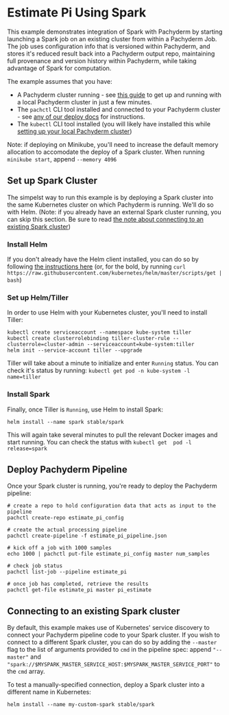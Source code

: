 # Estimate Pi Using Spark

This example demonstrates integration of Spark with Pachyderm by starting launching a Spark job on an existing cluster from within a Pachyderm Job. The job uses configuration info that is versioned within Pachyderm, and stores it's reduced result back into a Pachyderm output repo, maintaining full provenance and version history within Pachyderm, while taking advantage of Spark for computation.

The example assumes that you have:

- A Pachyderm cluster running - see [this guide](http://pachyderm.readthedocs.io/en/latest/getting_started/local_installation.html) to get up and running with a local Pachyderm cluster in just a few minutes.
- The `pachctl` CLI tool installed and connected to your Pachyderm cluster - see [any of our deploy docs](http://pachyderm.readthedocs.io/en/latest/deployment/deploy_intro.html) for instructions.
- The `kubectl` CLI tool installed (you will likely have installed this while [setting up your local Pachyderm cluster](http://pachyderm.readthedocs.io/en/latest/getting_started/local_installation.html))

Note: if deploying on Minikube, you'll need to increase the default memory allocation to accomodate the deploy of a Spark cluster. When running `minikube start`, append `--memory 4096`

## Set up Spark Cluster

The simpelst way to run this example is by deploying a Spark cluster into the same Kubernetes cluster on which Pachyderm is running. We'll do so with Helm. (Note: if you already have an external Spark cluster running, you can skip this section. Be sure to read [the note about connecting to an existing Spark cluster](#connecting-to-an-existing-spark-cluster))

### Install Helm

If you don't already have the Helm client installed, you can do so by following [the instructions here](https://docs.helm.sh/using_helm/#installing-the-helm-client) (or, for the bold, by running `curl https://raw.githubusercontent.com/kubernetes/helm/master/scripts/get | bash`)

### Set up Helm/Tiller

In order to use Helm with your Kubernetes cluster, you'll need to install Tiller:

```
kubectl create serviceaccount --namespace kube-system tiller
kubectl create clusterrolebinding tiller-cluster-rule --clusterrole=cluster-admin --serviceaccount=kube-system:tiller
helm init --service-account tiller --upgrade
```

Tiller will take about a minute to initialize and enter `Running` status. You can check it's status by running: `kubectl get pod -n kube-system -l name=tiller`


### Install Spark

Finally, once Tiller is `Running`, use Helm to install Spark:

```
helm install --name spark stable/spark
```

This will again take several minutes to pull the relevant Docker images and start running. You can check the status with `kubectl get  pod -l release=spark`

## Deploy Pachyderm Pipeline

Once your Spark cluster is running, you're ready to deploy the Pachyderm pipeline:


```
# create a repo to hold configuration data that acts as input to the pipeline
pachctl create-repo estimate_pi_config

# create the actual processing pipeline
pachctl create-pipeline -f estimate_pi_pipeline.json

# kick off a job with 1000 samples
echo 1000 | pachctl put-file estimate_pi_config master num_samples

# check job status
pachctl list-job --pipeline estimate_pi

# once job has completed, retrieve the results
pachctl get-file estimate_pi master pi_estimate

```

## Connecting to an existing Spark cluster

By default, this example makes use of Kubernetes' service discovery to connect your Pachyderm pipeline code to your Spark cluster. If you wish to connect to a different Spark cluster, you can do so by adding the `--master` flag to the list of arguments provided to `cmd` in the pipeline spec: append `"--master"` and `"spark://$MYSPARK_MASTER_SERVICE_HOST:$MYSPARK_MASTER_SERVICE_PORT"` to the `cmd` array.

To test a manually-specified connection, deploy a Spark cluster into a different name in Kubernetes:

```
helm install --name my-custom-spark stable/spark
```

